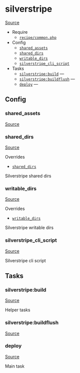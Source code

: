 <!-- DO NOT EDIT THIS FILE! -->
<!-- Instead edit recipe/silverstripe.php -->
<!-- Then run bin/docgen -->

# silverstripe

[Source](/recipe/silverstripe.php)



* Require
  * [`recipe/common.php`](/docs/recipe/common.md)
* Config
  * [`shared_assets`](#shared_assets)
  * [`shared_dirs`](#shared_dirs)
  * [`writable_dirs`](#writable_dirs)
  * [`silverstripe_cli_script`](#silverstripe_cli_script)
* Tasks
  * [`silverstripe:build`](#silverstripebuild) — 
  * [`silverstripe:buildflush`](#silverstripebuildflush) — 
  * [`deploy`](#deploy) — 

## Config
### shared_assets
[Source](/recipe/silverstripe.php#L10)



### shared_dirs
[Source](/recipe/silverstripe.php#L19)

Overrides
* [`shared_dirs`](/docs/recipe/common.md#shared_dirs)

Silverstripe shared dirs

### writable_dirs
[Source](/recipe/silverstripe.php#L24)

Overrides
* [`writable_dirs`](/docs/recipe/common.md#writable_dirs)

Silverstripe writable dirs

### silverstripe_cli_script
[Source](/recipe/silverstripe.php#L29)

Silverstripe cli script


## Tasks
### silverstripe:build
[Source](/recipe/silverstripe.php#L44)

Helper tasks

### silverstripe:buildflush
[Source](/recipe/silverstripe.php#L48)



### deploy
[Source](/recipe/silverstripe.php#L55)

Main task

